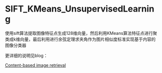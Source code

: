 # SIFT_KMeans_UnsupervisedLearning
​	使用sift算法提取图像特征点生成128维向量，然后利用KMeans算法特征点进行聚类成k维向量，最后利用进行余弦定理求夹角作为图片相似度标准实现基于内容的图像分类器

更详细的说明见blog：

[Content-based image retrieval](https://qk88.github.io/2020/05/12/Content-based-image-retrieval/)
